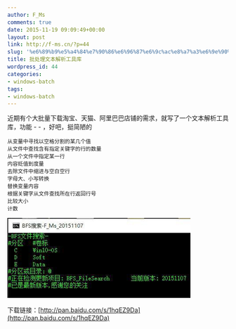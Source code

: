 ```yaml
---
author: F_Ms
comments: true
date: 2015-11-19 09:09:49+00:00
layout: post
link: http://f-ms.cn/?p=44
slug: '%e6%89%b9%e5%a4%84%e7%90%86%e6%96%87%e6%9c%ac%e8%a7%a3%e6%9e%90%e5%b7%a5%e5%85%b7%e5%ba%93'
title: 批处理文本解析工具库
wordpress_id: 44
categories:
- windows-batch
tags:
- windows-batch
---
```


近期有个大批量下载淘宝、天猫、阿里巴巴店铺的需求，就写了一个文本解析工具库，功能 - - ，好吧，挺简陋的

    
    从变量中寻找以空格分割的某几个值
    从文件中查找含有指定关键字的行的数量
    从一个文件中指定某一行
    内容贬值到度量
    去除文件中缩进与空白空行
    字母大、小写转换
    替换变量内容
    根据关键字从文件查找所在行返回行号
    比较大小
    计数


![00_压缩](/img/post/wp/2015/11/00_压缩.jpg)

下载链接：[http://pan.baidu.com/s/1hqEZ9Da](http://pan.baidu.com/s/1hqEZ9Da)
